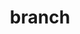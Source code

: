---
title: branch
definition: 'An individual iteration of a project on which to make changes, experiment or debug one aspect of code, allowing changes or updates to be written while preserving the original, or main, iteration of a project.'
perspectives: []

---